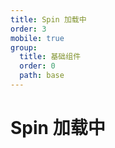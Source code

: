 ```yaml
---
title: Spin 加载中
order: 3
mobile: true
group:
  title: 基础组件
  order: 0
  path: base
---
```


# Spin 加载中

<code src="../demo/Spin.tsx"></code>
<API src="../src/Spin.tsx"></API>

